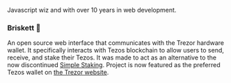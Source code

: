 Javascript wiz and with over 10 years in web development.

### Briskett 🥩
 
An open source web interface that communicates with the Trezor hardware wallet. 
It specifically interacts with Tezos blockchain to allow users to send, receive, and stake their Tezos. 
It was made to act as an alternative to the now discontinued [Simple Staking](https://www.simplestaking.com). 
Project is now featured as the preferred Tezos wallet on [the Trezor website](https://trezor.io/coins/detail/tezos).
